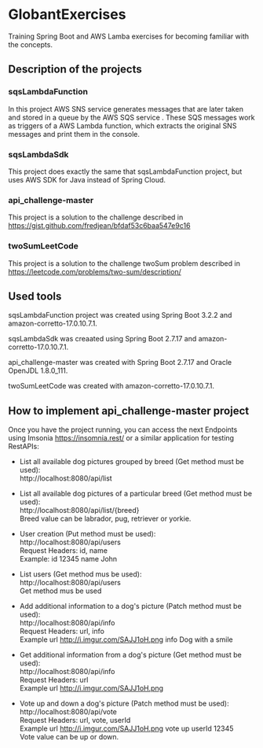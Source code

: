 # GlobantExercises
Training Spring Boot and AWS Lamba exercises for becoming familiar with the concepts.

## Description of the projects

### sqsLambdaFunction
In this project AWS SNS service generates messages that are later taken and stored in a queue by the AWS SQS service . These SQS messages work as triggers of a AWS Lambda function, which extracts the original SNS messages and print them in the console.

### sqsLambdaSdk
This project does exactly the same that sqsLambdaFunction project, but uses AWS SDK for Java instead of Spring Cloud.

### api_challenge-master
This project is a solution to the challenge described in https://gist.github.com/fredjean/bfdaf53c6baa547e9c16

### twoSumLeetCode
This project is a solution to the challenge twoSum problem described in https://leetcode.com/problems/two-sum/description/

## Used tools
sqsLambdaFunction project was created using Spring Boot 3.2.2 and amazon-corretto-17.0.10.7.1.

sqsLambdaSdk was creaated using Spring Boot 2.7.17 and amazon-corretto-17.0.10.7.1. 

api_challenge-master was created with Spring Boot 2.7.17 and Oracle OpenJDL 1.8.0_111.

twoSumLeetCode was created with amazon-corretto-17.0.10.7.1.

## How to implement api_challenge-master project
Once you have the project running, you can access the next Endpoints using Imsonia https://insomnia.rest/ or a similar application for testing RestAPIs:

- List all available dog pictures grouped by breed (Get method must be used):  
  http://localhost:8080/api/list  
 
- List all available dog pictures of a particular breed (Get method must be used):  
  http://localhost:8080/api/list/{breed}  
  Breed value can be labrador, pug, retriever or yorkie.  
 
- User creation (Put method must be used):  
  http://localhost:8080/api/users  
  Request Headers: id, name  
  Example: id  12345  name John

- List users (Get method mus be used):  
  http://localhost:8080/api/users  
  Get method mus be used
  
- Add additional information to a dog's picture (Patch method must be used):  
  http://localhost:8080/api/info  
  Request Headers: url, info  
  Example url http://i.imgur.com/SAJJ1oH.png info Dog with a smile

- Get additional information from a dog's picture (Get method must be used):  
  http://localhost:8080/api/info  
  Request Headers: url  
  Example url http://i.imgur.com/SAJJ1oH.png

- Vote up and down a dog's picture (Patch method must be used):  
  http://localhost:8080/api/vote  
  Request Headers: url, vote, userId  
  Example url http://i.imgur.com/SAJJ1oH.png vote up userId 12345  
  Vote value can be up or down. 
